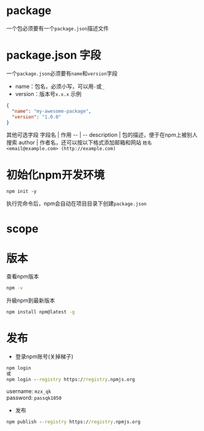 # package
一个包必须要有一个`package.json`描述文件
# package.json 字段
一个`package.json`必须要有`name`和`version`字段
- name：包名，必须小写，可以用`-`或`_`
- version：版本号`x.x.x`
示例
```json
{
  "name": "my-awesome-package",
  "version": "1.0.0"
}
```
其他可选字段
字段名 | 作用
-- | --
description | 包的描述，便于在npm上被别人搜索
author | 作者名，还可以按以下格式添加邮箱和网站 `姓名 <email@example.com> (http://example.com)`

# 初始化npm开发环境
```shell
npm init -y
```
执行完命令后，npm会自动在项目目录下创建`package.json`

# scope

# 版本
查看npm版本
```cmd
npm -v
```
升級npm到最新版本
```cmd
npm install npm@latest -g
```

# 发布
- 登录npm账号(关掉梯子)
```cmd
npm login
或
npm login --registry https://registry.npmjs.org
```
username: `mzx_qk`  
password: `passqk1050`  

- 发布
```cmd
npm publish --registry https://registry.npmjs.org
```